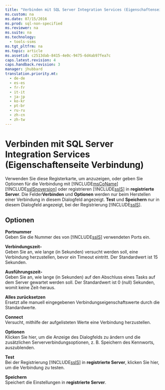 ```yaml
---
title: "Verbinden mit SQL Server Integration Services (Eigenschaftenseite Verbindung)"
ms.custom: na
ms.date: 07/15/2016
ms.prod: sql-non-specified
ms.reviewer: na
ms.suite: na
ms.technology: 
  - tools-ssms
ms.tgt_pltfrm: na
ms.topic: article
ms.assetid: c2513dab-8415-4e0c-9475-6d4ab97fea7c
caps.latest.revision: 4
caps.handback.revision: 3
manager: jhubbard
translation.priority.mt: 
  - de-de
  - es-es
  - fr-fr
  - it-it
  - ja-jp
  - ko-kr
  - pt-br
  - ru-ru
  - zh-cn
  - zh-tw
---
```

# Verbinden mit SQL Server Integration Services (Eigenschaftenseite Verbindung)
Verwenden Sie diese Registerkarte, um anzuzeigen, oder geben Sie Optionen für die Verbindung mit [!INCLUDE[msCoName](../content/includes/msCoName_md.md)] [!INCLUDE[ssISnoversion](../content/includes/ssISnoversion_md.md)] oder registrieren [!INCLUDE[ssIS](../content/includes/ssIS_md.md)] in **registrierte Server**. Die Felder**Verbinden** und **Optionen** werden nur beim Herstellen einer Verbindung in diesem Dialogfeld angezeigt. **Test** und **Speichern** nur in diesem Dialogfeld angezeigt, bei der Registrierung [!INCLUDE[ssIS](../content/includes/ssIS_md.md)].  
  
## Optionen  
**Portnummer**  
Geben Sie die Nummer des von [!INCLUDE[ssIS](../content/includes/ssIS_md.md)] verwendeten Ports ein.  
  
**Verbindungszeit\-**  
Geben Sie an, wie lange (in Sekunden) versucht werden soll, eine Verbindung herzustellen, bevor ein Timeout eintritt. Der Standardwert ist 15 Sekunden.  
  
**Ausführungszeit\-**  
Geben Sie an, wie lange (in Sekunden) auf den Abschluss eines Tasks auf dem Server gewartet werden soll. Der Standardwert ist 0 (null) Sekunden, womit keine Zeit\-heraus.  
  
**Alles zurücksetzen**  
Ersetzt alle manuell eingegebenen Verbindungseigenschaftswerte durch die Standardwerte.  
  
**Connect**  
Versucht, mithilfe der aufgelisteten Werte eine Verbindung herzustellen.  
  
**Optionen**  
Klicken Sie hier, um die Anzeige des Dialogfelds zu ändern und die zusätzlichen Serververbindungsoptionen, z. B. Speichern des Kennworts, auszublenden.  
  
**Test**  
Bei der Registrierung [!INCLUDE[ssIS](../content/includes/ssIS_md.md)] in **registrierte Server**, klicken Sie hier, um die Verbindung zu testen.  
  
**Speichern**  
Speichert die Einstellungen in **registrierte Server**.  
  

